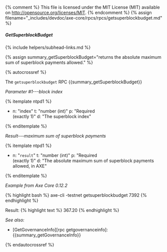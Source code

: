 {% comment %}
This file is licensed under the MIT License (MIT) available on
http://opensource.org/licenses/MIT.
{% endcomment %}
{% assign filename="_includes/devdoc/axe-core/rpcs/rpcs/getsuperblockbudget.md" %}

##### GetSuperblockBudget
{% include helpers/subhead-links.md %}

{% assign summary_getSuperblockBudget="returns the absolute maximum sum of superblock payments allowed." %}

{% autocrossref %}

The `getsuperblockbudget` RPC {{summary_getSuperblockBudget}}

*Parameter #1---block index*

{% itemplate ntpd1 %}
- n: "index"
  t: "number (int)"
  p: "Required<br>(exactly 1)"
  d: "The superblock index"

{% enditemplate %}

*Result---maximum sum of superblock payments*

{% itemplate ntpd1 %}
- n: "`result`"
  t: "number (int)"
  p: "Required<br>(exactly 1)"
  d: "The absolute maximum sum of superblock payments allowed, in AXE"

{% enditemplate %}

*Example from Axe Core 0.12.2*

{% highlight bash %}
axe-cli -testnet getsuperblockbudget 7392
{% endhighlight %}

Result:
{% highlight text %}
367.20
{% endhighlight %}

*See also:*

* [GetGovernanceInfo][rpc getgovernanceinfo]: {{summary_getGovernanceInfo}}

{% endautocrossref %}
